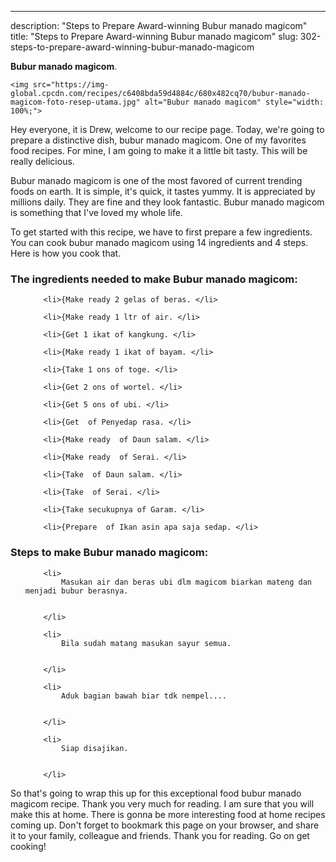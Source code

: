 ---
description: "Steps to Prepare Award-winning Bubur manado magicom"
title: "Steps to Prepare Award-winning Bubur manado magicom"
slug: 302-steps-to-prepare-award-winning-bubur-manado-magicom

<p>
	<strong>Bubur manado magicom</strong>. 
	
</p>
<p>
	
	<img src="https://img-global.cpcdn.com/recipes/c6408bda59d4884c/680x482cq70/bubur-manado-magicom-foto-resep-utama.jpg" alt="Bubur manado magicom" style="width: 100%;">
	
	
</p>
<p>
	Hey everyone, it is Drew, welcome to our recipe page. Today, we're going to prepare a distinctive dish, bubur manado magicom. One of my favorites food recipes. For mine, I am going to make it a little bit tasty. This will be really delicious.
</p>
	
<p>
	
</p>
<p>
	Bubur manado magicom is one of the most favored of current trending foods on earth. It is simple, it's quick, it tastes yummy. It is appreciated by millions daily. They are fine and they look fantastic. Bubur manado magicom is something that I've loved my whole life.
</p>

<p>
To get started with this recipe, we have to first prepare a few ingredients. You can cook bubur manado magicom using 14 ingredients and 4 steps. Here is how you cook that.
</p>

<h3>The ingredients needed to make Bubur manado magicom:</h3>

<ol>
	
		<li>{Make ready 2 gelas of beras. </li>
	
		<li>{Make ready 1 ltr of air. </li>
	
		<li>{Get 1 ikat of kangkung. </li>
	
		<li>{Make ready 1 ikat of bayam. </li>
	
		<li>{Take 1 ons of toge. </li>
	
		<li>{Get 2 ons of wortel. </li>
	
		<li>{Get 5 ons of ubi. </li>
	
		<li>{Get  of Penyedap rasa. </li>
	
		<li>{Make ready  of Daun salam. </li>
	
		<li>{Make ready  of Serai. </li>
	
		<li>{Take  of Daun salam. </li>
	
		<li>{Take  of Serai. </li>
	
		<li>{Take secukupnya of Garam. </li>
	
		<li>{Prepare  of Ikan asin apa saja sedap. </li>
	
</ol>
<p>
	
</p>

<h3>Steps to make Bubur manado magicom:</h3>

<ol>
	
		<li>
			Masukan air dan beras ubi dlm magicom biarkan mateng dan menjadi bubur berasnya.
			
			
		</li>
	
		<li>
			Bila sudah matang masukan sayur semua.
			
			
		</li>
	
		<li>
			Aduk bagian bawah biar tdk nempel....
			
			
		</li>
	
		<li>
			Siap disajikan.
			
			
		</li>
	
</ol>

<p>
	
</p>

<p>
	So that's going to wrap this up for this exceptional food bubur manado magicom recipe. Thank you very much for reading. I am sure that you will make this at home. There is gonna be more interesting food at home recipes coming up. Don't forget to bookmark this page on your browser, and share it to your family, colleague and friends. Thank you for reading. Go on get cooking!
</p>
